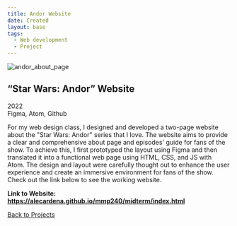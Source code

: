 ```yaml
---
title: Andor Website
date: Created
layout: base
tags:
  - Web development
  - Project
---
```


<div class="project_images">
  <img src="/images/andor_about_page.jpg" alt="andor_about_page">
</div>

<div class="project_bio">
  <h2>“Star Wars: Andor” Website</h2>
  <p>
      2022
      <br>
      Figma, Atom, Github
  </p>

  <p>
    For my web design class, I designed and developed a two-page website about the "Star Wars: Andor" 
    series that I love. The website aims to provide a clear and comprehensive about page and episodes' 
    guide for fans of the show. To achieve this, I first prototyped the layout using Figma and then 
    translated it into a functional web page using HTML, CSS, and JS with Atom. The design and layout 
    were carefully thought out to enhance the user experience and create an immersive environment for 
    fans of the show. Check out the link below to see the working website.
  </p>

  <p>
      <strong>Link to Website: <a href="https://alecardena.github.io/mmp240/midterm/index.html">https://alecardena.github.io/mmp240/midterm/index.html</a></strong>  
  </p>

  <div class="back_function">
    <a href="/web_development_projects">Back to Projects</a>
</div>
</div>